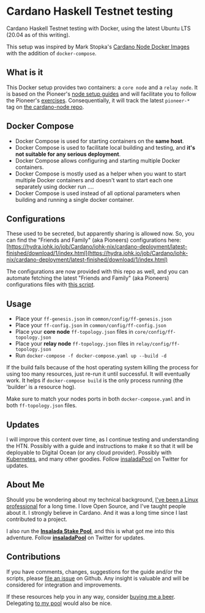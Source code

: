 # Cardano Haskell Testnet testing #

Cardano Haskell Testnet testing with Docker, using the latest Ubuntu LTS (20.04 as of this writing).

This setup was inspired by Mark Stopka's [Cardano Node Docker Images](https://github.com/2nd-Layer/docker-hub-cardano-images/) with the addition of ```docker-compose```.

## What is it ##

This Docker setup provides two containers: a ```core node``` and a ```relay node```. It is based on the Pioneer's [node setup guides](https://github.com/input-output-hk/cardano-tutorials/tree/master/node-setup) and will facilitate you to follow the Pioneer's [exercises](https://github.com/input-output-hk/cardano-tutorials/tree/master/pioneers-testnet). Consequentially, it will track the latest ```pioneer-*``` tag on [the cardano-node repo](https://github.com/input-output-hk/cardano-node/).

## Docker Compose ##

- Docker Compose is used for starting containers on the **same host**.
- Docker Compose is used to facilitate local building and testing, and **it's not suitable for any serious deployment**.
- Docker Compose allows configuring and starting multiple Docker containers.
- Docker Compose is mostly used as a helper when you want to start multiple Docker containers and doesn't want to start each one separately using docker run ....
- Docker Compose is used instead of all optional parameters when building and running a single docker container.

## Configurations ##

These used to be secreted, but apparently sharing is allowed now. So, you can find the "Friends and Family" (aka Pioneers) configurations here: [https://hydra.iohk.io/job/Cardano/iohk-nix/cardano-deployment/latest-finished/download/1/index.html](https://hydra.iohk.io/job/Cardano/iohk-nix/cardano-deployment/latest-finished/download/1/index.html)

The configurations are now provided with this repo as well, and you can automate fetching the latest "Friends and Family" (aka Pioneers) configurations files with [this script](scripts/get_ff_files.sh).

## Usage ##

- Place your ```ff-genesis.json``` in ```common/config/ff-genesis.json```
- Place your ```ff-config.json``` in ```common/config/ff-config.json```
- Place your **core node** ```ff-topology.json``` files in ```core/config/ff-topology.json```
- Place your **relay node** ```ff-topology.json``` files in ```relay/config/ff-topology.json```
- Run ```docker-compose -f docker-compose.yaml up --build -d```

If the build fails because of the host operating system killing the process for using too many resources, just re-run it until successful. It will eventually work. It helps if ```docker-compose build``` is the only process running  (the 'builder' is a resource hog).

Make sure to match your nodes ports in both ```docker-compose.yaml``` and in both ```ff-topology.json``` files.

## Updates ##

I will improve this content over time, as I continue testing and understanding the HTN. Possibly with a guide and instructions to make it so that it will be deployable to Digital Ocean (or any cloud provider). Possibly with [Kubernetes](https://www.youtube.com/playlist?list=PLOspHqNVtKABAVX4azqPIu6UfsPzSu2YN), and many other goodies. Follow [insaladaPool](https://twitter.com/insaladaPool) on Twitter for updates.

## About Me ###

Should you be wondering about my technical background, [I've been a Linux professional](https://linkedin.com/in/gacallea/) for a long time. I love Open Source, and I've taught people about it. I strongly believe in Cardano. And it was a long time since I last contributed to a project.

I also run the [**Insalada Stake Pool**](https://insalada.io/), and this is what got me into this adventure. Follow [**insaladaPool**](https://twitter.com/insaladaPool) on Twitter for updates.

## Contributions ##

If you have comments, changes, suggestions for the guide and/or the scripts, please [file an issue](https://github.com/gacallea/htn_testing/issues) on Github. Any insight is valuable and will be considered for integration and improvements.

If these resources help you in any way, consider [buying me a beer](https://seiza.com/blockchain/address/Ae2tdPwUPEZHwvuNhu7qGeBcZBTQAwL2SUA49T6CubbQzoxgxyffYJ8VvcW). Delegating [to my pool](https://insalada.io/) would also be nice.

